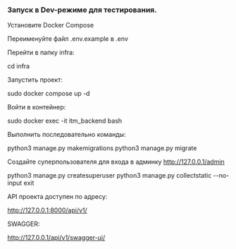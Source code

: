 ### Запуск в Dev-режиме для тестирования.

Установите Docker Compose

Переименуйте файл .env.example в .env

Перейти в папку infra:

cd infra

Запустить проект:

sudo docker compose up -d

Войти в контейнер:

sudo docker exec -it itm_backend bash

Выполнить последовательно команды:

python3 manage.py makemigrations
python3 manage.py migrate

Создайте суперпользователя для входа в админку http://127.0.0.1/admin

python3 manage.py createsuperuser
python3 manage.py collectstatic --no-input
exit

API проекта доступен по адресу:

http://127.0.0.1:8000/api/v1/

SWAGGER:

http://127.0.0.1/api/v1/swagger-ui/
